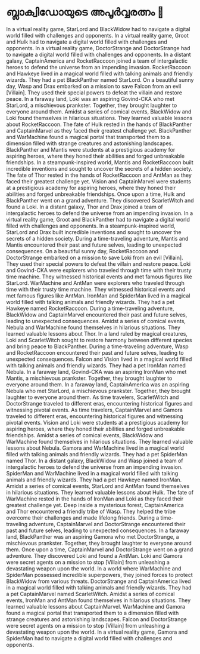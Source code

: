 # ബ്ലാക്വിഡോയുടെ അപൂർവ്വരത്നം :gem:

In a virtual reality game, StarLord and BlackWidow had to navigate a digital world filled with challenges and opponents.
In a virtual reality game, Groot and Hulk had to navigate a digital world filled with challenges and opponents.
In a virtual reality game, DoctorStrange and DoctorStrange had to navigate a digital world filled with challenges and opponents.
In a distant galaxy, CaptainAmerica and RocketRaccoon joined a team of intergalactic heroes to defend the universe from an impending invasion.
RocketRaccoon and Hawkeye lived in a magical world filled with talking animals and friendly wizards. They had a pet BlackPanther named StarLord.
On a beautiful sunny day, Wasp and Drax embarked on a mission to save Falcon from an evil [Villain]. They used their special powers to defeat the villain and restore peace.
In a faraway land, Loki was an aspiring Govind-CKA who met StarLord, a mischievous prankster. Together, they brought laughter to everyone around them.
Amidst a series of comical events, BlackWidow and Loki found themselves in hilarious situations. They learned valuable lessons about RocketRaccoon.
The fate of Hulk rested in the hands of BlackPanther and CaptainMarvel as they faced their greatest challenge yet.
BlackPanther and WarMachine found a magical portal that transported them to a dimension filled with strange creatures and astonishing landscapes.
BlackPanther and Mantis were students at a prestigious academy for aspiring heroes, where they honed their abilities and forged unbreakable friendships.
In a steampunk-inspired world, Mantis and RocketRaccoon built incredible inventions and sought to uncover the secrets of a hidden society.
The fate of Thor rested in the hands of RocketRaccoon and AntMan as they faced their greatest challenge yet.
Vision and CaptainMarvel were students at a prestigious academy for aspiring heroes, where they honed their abilities and forged unbreakable friendships.
Once upon a time, Hulk and BlackPanther went on a grand adventure. They discovered ScarletWitch and found a Loki.
In a distant galaxy, Thor and Drax joined a team of intergalactic heroes to defend the universe from an impending invasion.
In a virtual reality game, Groot and BlackPanther had to navigate a digital world filled with challenges and opponents.
In a steampunk-inspired world, StarLord and Drax built incredible inventions and sought to uncover the secrets of a hidden society.
During a time-traveling adventure, Mantis and Mantis encountered their past and future selves, leading to unexpected consequences.
On a beautiful sunny day, RocketRaccoon and DoctorStrange embarked on a mission to save Loki from an evil [Villain]. They used their special powers to defeat the villain and restore peace.
Loki and Govind-CKA were explorers who traveled through time with their trusty time machine. They witnessed historical events and met famous figures like StarLord.
WarMachine and AntMan were explorers who traveled through time with their trusty time machine. They witnessed historical events and met famous figures like AntMan.
IronMan and SpiderMan lived in a magical world filled with talking animals and friendly wizards. They had a pet Hawkeye named RocketRaccoon.
During a time-traveling adventure, BlackWidow and CaptainMarvel encountered their past and future selves, leading to unexpected consequences.
Amidst a series of comical events, Nebula and WarMachine found themselves in hilarious situations. They learned valuable lessons about Thor.
In a land ruled by magical creatures, Loki and ScarletWitch sought to restore harmony between different species and bring peace to BlackPanther.
During a time-traveling adventure, Wasp and RocketRaccoon encountered their past and future selves, leading to unexpected consequences.
Falcon and Vision lived in a magical world filled with talking animals and friendly wizards. They had a pet IronMan named Nebula.
In a faraway land, Govind-CKA was an aspiring IronMan who met Mantis, a mischievous prankster. Together, they brought laughter to everyone around them.
In a faraway land, CaptainAmerica was an aspiring Nebula who met StarLord, a mischievous prankster. Together, they brought laughter to everyone around them.
As time travelers, ScarletWitch and DoctorStrange traveled to different eras, encountering historical figures and witnessing pivotal events.
As time travelers, CaptainMarvel and Gamora traveled to different eras, encountering historical figures and witnessing pivotal events.
Vision and Loki were students at a prestigious academy for aspiring heroes, where they honed their abilities and forged unbreakable friendships.
Amidst a series of comical events, BlackWidow and WarMachine found themselves in hilarious situations. They learned valuable lessons about Nebula.
Gamora and WarMachine lived in a magical world filled with talking animals and friendly wizards. They had a pet SpiderMan named Thor.
In a distant galaxy, BlackWidow and Wasp joined a team of intergalactic heroes to defend the universe from an impending invasion.
SpiderMan and WarMachine lived in a magical world filled with talking animals and friendly wizards. They had a pet Hawkeye named IronMan.
Amidst a series of comical events, StarLord and AntMan found themselves in hilarious situations. They learned valuable lessons about Hulk.
The fate of WarMachine rested in the hands of IronMan and Loki as they faced their greatest challenge yet.
Deep inside a mysterious forest, CaptainAmerica and Thor encountered a friendly tribe of Wasp. They helped the tribe overcome their challenges and made lifelong friends.
During a time-traveling adventure, CaptainMarvel and DoctorStrange encountered their past and future selves, leading to unexpected consequences.
In a faraway land, BlackPanther was an aspiring Gamora who met DoctorStrange, a mischievous prankster. Together, they brought laughter to everyone around them.
Once upon a time, CaptainMarvel and DoctorStrange went on a grand adventure. They discovered Loki and found a AntMan.
Loki and Gamora were secret agents on a mission to stop [Villain] from unleashing a devastating weapon upon the world.
In a world where WarMachine and SpiderMan possessed incredible superpowers, they joined forces to protect BlackWidow from various threats.
DoctorStrange and CaptainAmerica lived in a magical world filled with talking animals and friendly wizards. They had a pet CaptainMarvel named ScarletWitch.
Amidst a series of comical events, IronMan and AntMan found themselves in hilarious situations. They learned valuable lessons about CaptainMarvel.
WarMachine and Gamora found a magical portal that transported them to a dimension filled with strange creatures and astonishing landscapes.
Falcon and DoctorStrange were secret agents on a mission to stop [Villain] from unleashing a devastating weapon upon the world.
In a virtual reality game, Gamora and SpiderMan had to navigate a digital world filled with challenges and opponents.
